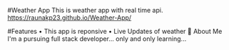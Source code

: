 #Weather App
This is weather app with real time api. https://raunakp23.github.io/Weather-App/

#Features
• This app is reponsive
• Live Updates of weather
🚀 About Me
I'm a pursuing full stack developer... only and only learning...
